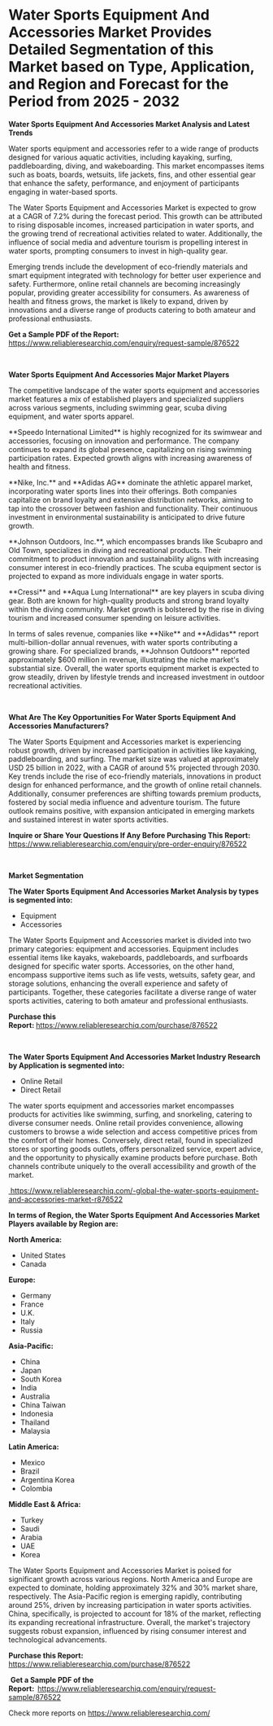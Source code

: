 <p><h1>Water Sports Equipment And Accessories Market Provides Detailed Segmentation of this Market based on Type, Application, and Region and Forecast for the Period from 2025 - 2032</h1></p><p><strong>Water Sports Equipment And Accessories Market Analysis and Latest Trends</strong></p>
<p><p>Water sports equipment and accessories refer to a wide range of products designed for various aquatic activities, including kayaking, surfing, paddleboarding, diving, and wakeboarding. This market encompasses items such as boats, boards, wetsuits, life jackets, fins, and other essential gear that enhance the safety, performance, and enjoyment of participants engaging in water-based sports.</p><p>The Water Sports Equipment and Accessories Market is expected to grow at a CAGR of 7.2% during the forecast period. This growth can be attributed to rising disposable incomes, increased participation in water sports, and the growing trend of recreational activities related to water. Additionally, the influence of social media and adventure tourism is propelling interest in water sports, prompting consumers to invest in high-quality gear.</p><p>Emerging trends include the development of eco-friendly materials and smart equipment integrated with technology for better user experience and safety. Furthermore, online retail channels are becoming increasingly popular, providing greater accessibility for consumers. As awareness of health and fitness grows, the market is likely to expand, driven by innovations and a diverse range of products catering to both amateur and professional enthusiasts.</p></p>
<p><strong>Get a Sample PDF of the Report:&nbsp;</strong> <a href="https://www.reliableresearchiq.com/enquiry/request-sample/876522?utm_campaign=1087&utm_medium=2&utm_source=Github&utm_content=ia&utm_term=21032025&utm_id=water-sports-equipment-and-accessories">https://www.reliableresearchiq.com/enquiry/request-sample/876522</a></p>
<p>&nbsp;</p>
<p><strong>Water Sports Equipment And Accessories Major Market Players</strong></p>
<p><p>The competitive landscape of the water sports equipment and accessories market features a mix of established players and specialized suppliers across various segments, including swimming gear, scuba diving equipment, and water sports apparel.</p><p>**Speedo International Limited** is highly recognized for its swimwear and accessories, focusing on innovation and performance. The company continues to expand its global presence, capitalizing on rising swimming participation rates. Expected growth aligns with increasing awareness of health and fitness.</p><p>**Nike, Inc.** and **Adidas AG** dominate the athletic apparel market, incorporating water sports lines into their offerings. Both companies capitalize on brand loyalty and extensive distribution networks, aiming to tap into the crossover between fashion and functionality. Their continuous investment in environmental sustainability is anticipated to drive future growth.</p><p>**Johnson Outdoors, Inc.**, which encompasses brands like Scubapro and Old Town, specializes in diving and recreational products. Their commitment to product innovation and sustainability aligns with increasing consumer interest in eco-friendly practices. The scuba equipment sector is projected to expand as more individuals engage in water sports.</p><p>**Cressi** and **Aqua Lung International** are key players in scuba diving gear. Both are known for high-quality products and strong brand loyalty within the diving community. Market growth is bolstered by the rise in diving tourism and increased consumer spending on leisure activities.</p><p>In terms of sales revenue, companies like **Nike** and **Adidas** report multi-billion-dollar annual revenues, with water sports contributing a growing share. For specialized brands, **Johnson Outdoors** reported approximately $600 million in revenue, illustrating the niche market's substantial size. Overall, the water sports equipment market is expected to grow steadily, driven by lifestyle trends and increased investment in outdoor recreational activities.</p></p>
<p>&nbsp;</p>
<p><strong>What Are The Key Opportunities For Water Sports Equipment And Accessories Manufacturers?</strong></p>
<p><p>The Water Sports Equipment and Accessories market is experiencing robust growth, driven by increased participation in activities like kayaking, paddleboarding, and surfing. The market size was valued at approximately USD 25 billion in 2022, with a CAGR of around 5% projected through 2030. Key trends include the rise of eco-friendly materials, innovations in product design for enhanced performance, and the growth of online retail channels. Additionally, consumer preferences are shifting towards premium products, fostered by social media influence and adventure tourism. The future outlook remains positive, with expansion anticipated in emerging markets and sustained interest in water sports activities.</p></p>
<p><strong>Inquire or Share Your Questions If Any Before Purchasing This Report:</strong> <a href="https://www.reliableresearchiq.com/enquiry/pre-order-enquiry/876522?utm_campaign=1087&utm_medium=2&utm_source=Github&utm_content=ia&utm_term=21032025&utm_id=water-sports-equipment-and-accessories">https://www.reliableresearchiq.com/enquiry/pre-order-enquiry/876522</a></p>
<p>&nbsp;</p>
<p><strong>Market Segmentation</strong></p>
<p><strong>The Water Sports Equipment And Accessories Market Analysis by types is segmented into:</strong></p>
<p><ul><li>Equipment</li><li>Accessories</li></ul></p>
<p><p>The Water Sports Equipment and Accessories market is divided into two primary categories: equipment and accessories. Equipment includes essential items like kayaks, wakeboards, paddleboards, and surfboards designed for specific water sports. Accessories, on the other hand, encompass supportive items such as life vests, wetsuits, safety gear, and storage solutions, enhancing the overall experience and safety of participants. Together, these categories facilitate a diverse range of water sports activities, catering to both amateur and professional enthusiasts.</p></p>
<p><strong>Purchase this Report:&nbsp;</strong><a href="https://www.reliableresearchiq.com/purchase/876522?utm_campaign=1087&utm_medium=2&utm_source=Github&utm_content=ia&utm_term=21032025&utm_id=water-sports-equipment-and-accessories">https://www.reliableresearchiq.com/purchase/876522</a></p>
<p>&nbsp;</p>
<p><strong>The Water Sports Equipment And Accessories Market Industry Research by Application is segmented into:</strong></p>
<p><ul><li>Online Retail</li><li>Direct Retail</li></ul></p>
<p><p>The water sports equipment and accessories market encompasses products for activities like swimming, surfing, and snorkeling, catering to diverse consumer needs. Online retail provides convenience, allowing customers to browse a wide selection and access competitive prices from the comfort of their homes. Conversely, direct retail, found in specialized stores or sporting goods outlets, offers personalized service, expert advice, and the opportunity to physically examine products before purchase. Both channels contribute uniquely to the overall accessibility and growth of the market.</p></p>
<p><a href="https://www.reliableresearchiq.com/-global-the-water-sports-equipment-and-accessories-market-r876522?utm_campaign=1087&utm_medium=2&utm_source=Github&utm_content=ia&utm_term=21032025&utm_id=water-sports-equipment-and-accessories">&nbsp;https://www.reliableresearchiq.com/-global-the-water-sports-equipment-and-accessories-market-r876522</a></p>
<p><strong>In terms of Region, the Water Sports Equipment And Accessories Market Players available by Region are:</strong></p>
<p>
    <p> <strong> North America: </strong>
        <ul>
            <li>United States</li>
            <li>Canada</li>
        </ul>
        </p> 
    <p> <strong> Europe: </strong>
        <ul>
            <li>Germany</li>
            <li>France</li>
            <li>U.K.</li>
            <li>Italy</li>
            <li>Russia</li>
        </ul>
        </p> 
    <p> <strong> Asia-Pacific: </strong>
        <ul>
            <li>China</li>
            <li>Japan</li>
            <li>South Korea</li>
            <li>India</li>
            <li>Australia</li>
            <li>China Taiwan</li>
            <li>Indonesia</li>
            <li>Thailand</li>
            <li>Malaysia</li>
        </ul>
        </p> 
    <p> <strong> Latin America: </strong>
        <ul>
            <li>Mexico</li>
            <li>Brazil</li>
            <li>Argentina Korea</li>
            <li>Colombia</li>
        </ul>
        </p> 
    <p> <strong> Middle East & Africa: </strong>
        <ul>
            <li>Turkey</li>
            <li>Saudi</li>
            <li>Arabia</li>
            <li>UAE</li>
            <li>Korea</li>
        </ul>
    </p>
    </p>
<p><p>The Water Sports Equipment and Accessories Market is poised for significant growth across various regions. North America and Europe are expected to dominate, holding approximately 32% and 30% market share, respectively. The Asia-Pacific region is emerging rapidly, contributing around 25%, driven by increasing participation in water sports activities. China, specifically, is projected to account for 18% of the market, reflecting its expanding recreational infrastructure. Overall, the market's trajectory suggests robust expansion, influenced by rising consumer interest and technological advancements.</p></p>
<p><strong>Purchase this Report: </strong><a href="https://www.reliableresearchiq.com/purchase/876522?utm_campaign=1087&utm_medium=2&utm_source=Github&utm_content=ia&utm_term=21032025&utm_id=water-sports-equipment-and-accessories">https://www.reliableresearchiq.com/purchase/876522</a></p>
<p>&nbsp;<strong>Get a Sample PDF of the Report:&nbsp;&nbsp;</strong><a href="https://www.reliableresearchiq.com/enquiry/request-sample/876522?utm_campaign=1087&utm_medium=2&utm_source=Github&utm_content=ia&utm_term=21032025&utm_id=water-sports-equipment-and-accessories">https://www.reliableresearchiq.com/enquiry/request-sample/876522</a></p>
<p><strong></strong></p>
<p>Check more reports on <a href="https://www.reliableresearchiq.com/?utm_campaign=1087&utm_medium=2&utm_source=Github&utm_content=ia&utm_term=21032025&utm_id=water-sports-equipment-and-accessories">https://www.reliableresearchiq.com/</a></p>